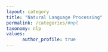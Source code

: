 ```yaml
---
layout: category
title: "Natural Language Processing"
permalink: /categories/#npl
taxonomy: nlp
values:
      author_profile: true
---
```

